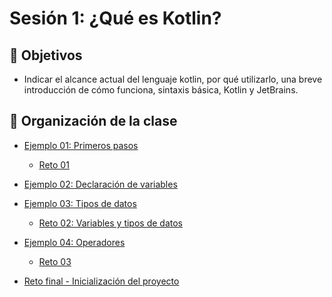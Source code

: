 # Sesión 1: ¿Qué es Kotlin?

## :dart: Objetivos 

- Indicar el alcance actual del lenguaje kotlin, por qué  utilizarlo, una breve introducción de cómo funciona, sintaxis básica, Kotlin y JetBrains.


## 📂 Organización de la clase

- [Ejemplo 01: Primeros pasos](Ejemplo-01)
	- [Reto 01](Reto-01)
	
- [Ejemplo 02: Declaración de variables](Ejemplo-02)

- [Ejemplo 03: Tipos de datos](Ejemplo-03)
	- [Reto 02: Variables y tipos de datos](Reto-02)
	
- [Ejemplo 04: Operadores](Ejemplo-04)
	- [Reto 03](Reto-03)

- [Reto final - Inicialización del proyecto](./Reto-final)
<!-- - [Postwork](Postwork) -->

